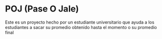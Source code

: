 # POJ (Pase O Jale)
Este es un proyecto hecho por un estudiante universitario que ayuda a los estudiantes a sacar su promedio obtenido hasta el momento o su promedio final
